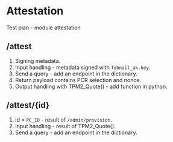 # Attestation

Test plan - module attestation

## /attest

1. Signing metadata.
1. Input handling - metadata signed with `fobnail_ak.key`.
1. Send a query - add an endpoint in the dictionary.
1. Return payload contains PCR selection and nonce.
1. Output handling with TPM2_Quote() - add function in python.

## /attest/{id}

1. id = `PC_ID` - result of `/admin/provision`.
1. Input handling - result of TPM2_Quote().
1. Send a query - add an endpoint in the dictionary.
